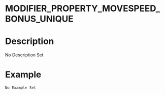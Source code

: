 # MODIFIER_PROPERTY_MOVESPEED_BONUS_UNIQUE
# Description
No Description Set
# Example
```No Example Set```